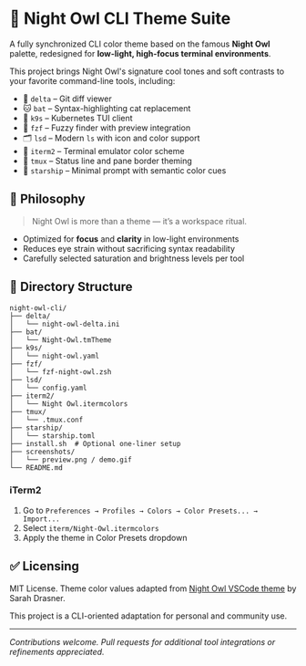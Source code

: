 # 🌙 Night Owl CLI Theme Suite

A fully synchronized CLI color theme based on the famous **Night Owl** palette, redesigned for **low-light, high-focus terminal environments**.

This project brings Night Owl's signature cool tones and soft contrasts to your favorite command-line tools, including:

- 🐙 `delta` – Git diff viewer
- 🐱 `bat` – Syntax-highlighting cat replacement
- 📡 `k9s` – Kubernetes TUI client
- 🧬 `fzf` – Fuzzy finder with preview integration
- 🗂️ `lsd` – Modern `ls` with icon and color support
- 🔮 `iterm2` – Terminal emulator color scheme
- 🧪 `tmux` – Status line and pane border theming
- 🚀 `starship` – Minimal prompt with semantic color cues

## 🎯 Philosophy
> Night Owl is more than a theme — it’s a workspace ritual.

- Optimized for **focus** and **clarity** in low-light environments
- Reduces eye strain without sacrificing syntax readability
- Carefully selected saturation and brightness levels per tool

## 📁 Directory Structure

```
night-owl-cli/
├── delta/
│   └── night-owl-delta.ini
├── bat/
│   └── Night-Owl.tmTheme
├── k9s/
│   └── night-owl.yaml
├── fzf/
│   └── fzf-night-owl.zsh
├── lsd/
│   └── config.yaml
├── iterm2/
│   └── Night Owl.itermcolors
├── tmux/
│   └── .tmux.conf
├── starship/
│   └── starship.toml
├── install.sh  # Optional one-liner setup
├── screenshots/
│   └── preview.png / demo.gif
└── README.md
```

### iTerm2

1. Go to `Preferences → Profiles → Colors → Color Presets... → Import...`
2. Select `iterm/Night-Owl.itermcolors`
3. Apply the theme in Color Presets dropdown

## ✅ Licensing

MIT License. Theme color values adapted from [Night Owl VSCode theme](https://vscodethemes.com/e/sdras.night-owl/night-owl) by Sarah Drasner.

This project is a CLI-oriented adaptation for personal and community use.

---

_Contributions welcome. Pull requests for additional tool integrations or refinements appreciated._
